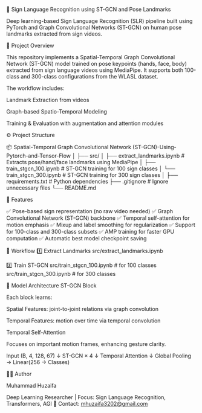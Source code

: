 🧠 Sign Language Recognition using ST-GCN and Pose Landmarks

Deep learning-based Sign Language Recognition (SLR) pipeline built using PyTorch and Graph Convolutional Networks (ST-GCN) on human pose landmarks extracted from sign videos.

📁 Project Overview

This repository implements a Spatial-Temporal Graph Convolutional Network (ST-GCN) model trained on pose keypoints (hands, face, body) extracted from sign language videos using MediaPipe.
It supports both 100-class and 300-class configurations from the WLASL dataset.

The workflow includes:

Landmark Extraction from videos

Graph-based Spatio-Temporal Modeling

Training & Evaluation with augmentation and attention modules

⚙️ Project Structure

📦 Spatial-Temporal Graph Convolutional Network (ST-GCN)-Using-Pytorch-and-Tensor-Flow
│
├── src/
│   ├── extract_landmarks.ipynb         # Extracts pose/hand/face landmarks using MediaPipe
│   ├── train_stgcn_100.ipynb           # ST-GCN training for 100 sign classes
│   └── train_stgcn_300.ipynb           # ST-GCN training for 300 sign classes
│
├── requirements.txt                    # Python dependencies
├── .gitignore                          # Ignore unnecessary files
└── README.md                           

🧩 Features

✅ Pose-based sign representation (no raw video needed)
✅ Graph Convolutional Network (ST-GCN) backbone
✅ Temporal self-attention for motion emphasis
✅ Mixup and label smoothing for regularization
✅ Support for 100-class and 300-class subsets
✅ AMP training for faster GPU computation
✅ Automatic best model checkpoint saving

🧮 Workflow
1️⃣ Extract Landmarks
src/extract_landmarks.ipynb

2️⃣ Train ST-GCN
src/train_stgcn_100.ipynb # for 100 classes
src/train_stgcn_300.ipynb # for 300 classes

🧠 Model Architecture
ST-GCN Block

Each block learns:

Spatial Features: joint-to-joint relations via graph convolution

Temporal Features: motion over time via temporal convolution

Temporal Self-Attention

Focuses on important motion frames, enhancing gesture clarity.

Input (B, 4, 128, 67)
   ↓
ST-GCN × 4
   ↓
Temporal Attention
   ↓
Global Pooling → Linear(256 → Classes)

🧑‍💻 Author

Muhammad Huzaifa

Deep Learning Researcher | Focus: Sign Language Recognition, Transformers, AGI
📧 Contact: mhuzaifa3202@gmail.com





